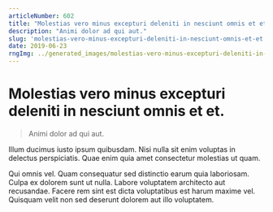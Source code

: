 ```yaml
---
articleNumber: 602
title: "Molestias vero minus excepturi deleniti in nesciunt omnis et et."
description: "Animi dolor ad qui aut."
slug: 'molestias-vero-minus-excepturi-deleniti-in-nesciunt-omnis-et-et.'
date: 2019-06-23
rngImg: ../generated_images/molestias-vero-minus-excepturi-deleniti-in-nesciunt-omnis-et-et..jpg
---
```


# Molestias vero minus excepturi deleniti in nesciunt omnis et et.

> Animi dolor ad qui aut.

Illum ducimus iusto ipsum quibusdam. Nisi nulla sit enim voluptas in delectus perspiciatis. Quae enim quia amet consectetur molestias ut quam.
 Qui omnis vel. Quam consequatur sed distinctio earum quia laboriosam. Culpa ex dolorem sunt ut nulla. Labore voluptatem architecto aut recusandae. Facere rem sint est dicta voluptatibus est harum maxime vel. Quisquam velit non sed deserunt dolorem aut illo voluptatem.
